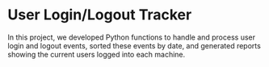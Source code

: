 # User Login/Logout Tracker
 In this project, we developed Python functions to handle and process user login and logout events, sorted these events by date, and generated reports showing the current users logged into each machine.
